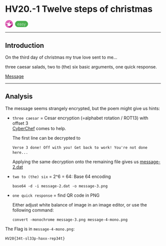 # HV20.-1 Twelve steps of christmas

<img src="../_resources/19_fun.png" style="height:1.8em;vertical-align:middle;">
<img src="../_resources/easy.png" style="height:1.8em;vertical-align:middle;">  

---

## Introduction

On the third day of christmas my true love sent to me...

  three caesar salads,
  two to (the) six basic arguments,
  one quick response.

[Message](message-1.txt)

---

## Analysis

The message seems strangely encrypted, but the poem might give us hints:

- `three caesar` = Cesar encryption (=alphabet rotation / ROT13) with offset 3  
[CyberChef](https://gchq.github.io/CyberChef/) comes to help.

  The first line can be decrypted to 

      Verse 3 done! Off with you! Get back to work! You're not done here...

  Applying the same decryption onto the remaining file gives us [message-2.dat](message-2.dat)

- `two to (the) six` = 2^6 = 64: Base 64 encoding

      base64 -d -i message-2.dat -o message-3.png

- `one quick response` = find QR code in PNG

    Either adjust white balance of image in an image editor, or use the following command:

      convert -monochrome message-3.png message-4-mono.png

The Flag is in `message-4-mono.png`:

    HV20{34t-sl33p-haxx-rep34t}
